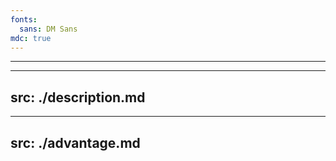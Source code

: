 ```yaml
---
fonts:
  sans: DM Sans
mdc: true
---
```

<author
    author-name="GaoNeng-wWw"
    avatar="https://avatars.githubusercontent.com/u/31283122?v=4"
    :desc="['前端搬砖工程师, 开源爱好者', 'TinyVue 核心贡献者']"
    :team-of="[{name: 'OpenTiny', link: 'https://github.com/opentiny'}, {name: '瀚海工艺', link: 'https://github.com/TeamVastsea'}]"
    :contribution="[
        {name: 'TinyVue', link: 'https://github.com/opentiny/tiny-vue', name: 'TinyPro', link: 'https://github.com/opentiny/tiny-cli'},
        {name: 'CTF - QuickStart', link: 'https://github.com/ProbiusOfficial/Hello-CTF'}, {name: 'Aha.js', link: 'https://github.com/GaoNeng-wWw/aha'}
    ]"
/>

---

<author
    author-name="Kagol"
    avatar="https://avatars.githubusercontent.com/u/9566362?v=4"
    :desc="['华为云前端工程师, OpenTiny 开源社区负责人', 'TinyVue 核心贡献者, TinyEditor 作者', '公众号：前端开源星球' ]"
    :team-of="[{name: 'OpenTiny', link: 'https://github.com/opentiny'}]"
    :contribution="[
        { name: 'TinyVue', link: 'https://github.com/opentiny/tiny-vue' },
        { name: 'TinyEngine', link: 'https://github.com/opentiny/tiny-engine' },
        { name: 'TinyPro', link: 'https://github.com/opentiny/tiny-cli' },
    ]"
/>

---
src: ./description.md
---

---
src: ./advantage.md
---